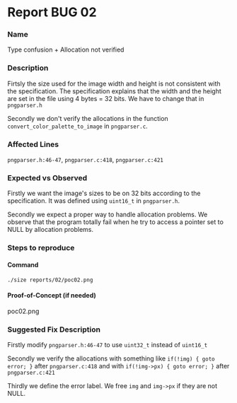 # Report BUG 02

### Name
Type confusion + Allocation not verified

### Description
Firtsly the size used for the image width and height is not consistent with the specification. The specification explains that the width and the height are set in the file using 4 bytes = 32 bits.
We have to change that in `pngparser.h`

Secondly we don't verify the allocations in the function `convert_color_palette_to_image` in `pngparser.c`.

### Affected Lines
`pngparser.h:46-47`, `pngparser.c:418`, `pngparser.c:421`

### Expected vs Observed
Firstly we want the image's sizes to be on 32 bits according to the specification. It was defined using `uint16_t` in `pngparser.h`.

Secondly we expect a proper way to handle allocation problems. We observe that the program totally fail when he try to access a pointer set to NULL by allocation problems.

### Steps to reproduce


#### Command
`./size reports/02/poc02.png`

#### Proof-of-Concept (if needed)
poc02.png

### Suggested Fix Description
Firstly modify `pngparser.h:46-47` to use `uint32_t` instead of `uint16_t`

Secondly we verify the allocations with something like `if(!img) { goto error; }` after `pngparser.c:418` and with `if(!img->px) { goto error; }` after `pngparser.c:421`

Thirdly we define the error label. We free `img` and `img->px` if they are not NULL.
